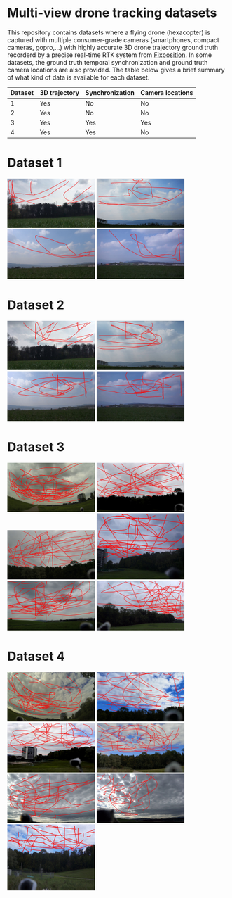 # Multi-view drone tracking datasets
This repository contains datasets where a flying drone (hexacopter) is captured with multiple consumer-grade cameras (smartphones, compact cameras, gopro,...) with highly accurate 3D drone trajectory ground truth recorderd by a precise real-time RTK system from [Fixposition](https://www.fixposition.ch). In some datasets, the ground truth temporal synchronization and ground truth camera locations are also provided. The table below gives a brief summary of what kind of data is available for each dataset.

| Dataset | 3D trajectory | Synchronization | Camera locations |
| --- | --- | --- | --- |
| 1 | Yes | No | No |
| 2 | Yes | No | No |
| 3 | Yes | Yes | Yes |
| 4 | Yes | Yes | No |

# Dataset 1
<p align="left">
<img src="dataset1/cam0.jpg" width="200" alt="Camera 0 trajectory">
<img src="dataset1/cam1.jpg" width="200" alt="Camera 1 trajectory">
<img src="dataset1/cam2.jpg" width="200" alt="Camera 2 trajectory">
<img src="dataset1/cam3.jpg" width="200" alt="Camera 3 trajectory">
</p>

# Dataset 2
<p align="left">
<img src="dataset2/cam0.jpg" width="200" alt="Camera 0 trajectory">
<img src="dataset2/cam1.jpg" width="200" alt="Camera 1 trajectory">
<img src="dataset2/cam2.jpg" width="200" alt="Camera 2 trajectory">
<img src="dataset2/cam3.jpg" width="200" alt="Camera 3 trajectory">
</p>

# Dataset 3
<p align="left">
<img src="dataset3/cam0.jpg" width="200" alt="Camera 0 trajectory">
<img src="dataset3/cam1.jpg" width="200" alt="Camera 1 trajectory">
<img src="dataset3/cam2.jpg" width="200" alt="Camera 2 trajectory">
<img src="dataset3/cam3.jpg" width="200" alt="Camera 3 trajectory">
<img src="dataset3/cam4.jpg" width="200" alt="Camera 4 trajectory">
<img src="dataset3/cam5.jpg" width="200" alt="Camera 5 trajectory">
</p>

# Dataset 4
<p align="left">
<img src="dataset4/cam0.jpg" width="200" alt="Camera 0 trajectory">
<img src="dataset4/cam1.jpg" width="200" alt="Camera 1 trajectory">
<img src="dataset4/cam2.jpg" width="200" alt="Camera 2 trajectory">
<img src="dataset4/cam3.jpg" width="200" alt="Camera 3 trajectory">
<img src="dataset4/cam4.jpg" width="200" alt="Camera 4 trajectory">
<img src="dataset4/cam5.jpg" width="200" alt="Camera 5 trajectory">
<img src="dataset4/cam6.jpg" width="200" alt="Camera 6 trajectory">
</p>

